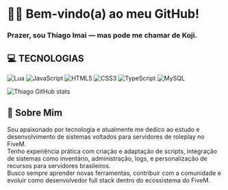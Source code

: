 # 👨‍💻 Bem-vindo(a) ao meu GitHub!
### Prazer, sou Thiago Imai — mas pode me chamar de **Koji**. 

## 💻 TECNOLOGIAS

![Lua](https://img.shields.io/badge/Lua-2C2D72?style=for-the-badge&logo=lua&logoColor=white)
![JavaScript](https://img.shields.io/badge/JavaScript-F7DF1E?style=for-the-badge&logo=javascript&logoColor=black)
![HTML5](https://img.shields.io/badge/HTML5-E34F26?style=for-the-badge&logo=html5&logoColor=white)
![CSS3](https://img.shields.io/badge/CSS3-1572B6?style=for-the-badge&logo=css3&logoColor=white)
![TypeScript](https://img.shields.io/badge/TypeScript-007ACC?style=for-the-badge&logo=typescript&logoColor=white)
![MySQL](https://img.shields.io/badge/MySQL-4479A1?style=for-the-badge&logo=mysql&logoColor=white)



![Thiago GitHub stats](https://github-readme-stats.vercel.app/api?username=thiagoimai&show_icons=true&theme=tokyonight)

## 🧠 Sobre Mim

Sou apaixonado por tecnologia e atualmente me dedico ao estudo e desenvolvimento de sistemas voltados para servidores de roleplay no FiveM.  
Tenho experiência prática com criação e adaptação de scripts, integração de sistemas como inventário, administração, logs, e personalização de recursos para servidores brasileiros.  
Busco sempre aprender novas ferramentas, contribuir com a comunidade e evoluir como desenvolvedor full stack dentro do ecossistema do FiveM.

